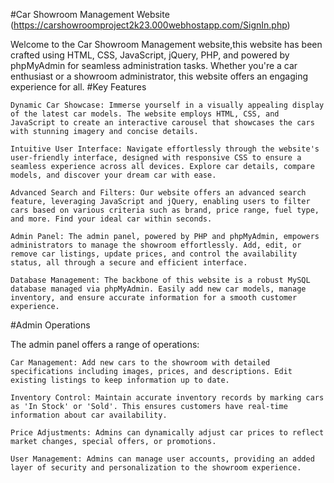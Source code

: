 #Car Showroom Management Website (https://carshowroomproject2k23.000webhostapp.com/SignIn.php)

Welcome to the Car Showroom Management website,this website has been crafted using HTML, CSS, JavaScript, jQuery, PHP, and powered by phpMyAdmin for seamless administration tasks. Whether you're a car enthusiast or a showroom administrator, this website offers an engaging experience for all.
#Key Features

    Dynamic Car Showcase: Immerse yourself in a visually appealing display of the latest car models. The website employs HTML, CSS, and JavaScript to create an interactive carousel that showcases the cars with stunning imagery and concise details.

    Intuitive User Interface: Navigate effortlessly through the website's user-friendly interface, designed with responsive CSS to ensure a seamless experience across all devices. Explore car details, compare models, and discover your dream car with ease.

    Advanced Search and Filters: Our website offers an advanced search feature, leveraging JavaScript and jQuery, enabling users to filter cars based on various criteria such as brand, price range, fuel type, and more. Find your ideal car within seconds.

    Admin Panel: The admin panel, powered by PHP and phpMyAdmin, empowers administrators to manage the showroom effortlessly. Add, edit, or remove car listings, update prices, and control the availability status, all through a secure and efficient interface.

    Database Management: The backbone of this website is a robust MySQL database managed via phpMyAdmin. Easily add new car models, manage inventory, and ensure accurate information for a smooth customer experience.

#Admin Operations

The admin panel offers a range of operations:

    Car Management: Add new cars to the showroom with detailed specifications including images, prices, and descriptions. Edit existing listings to keep information up to date.

    Inventory Control: Maintain accurate inventory records by marking cars as 'In Stock' or 'Sold'. This ensures customers have real-time information about car availability.

    Price Adjustments: Admins can dynamically adjust car prices to reflect market changes, special offers, or promotions.

    User Management: Admins can manage user accounts, providing an added layer of security and personalization to the showroom experience.
